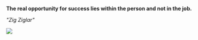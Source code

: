**The real opportunity for success lies within the person and not in the job.**

*"Zig Ziglar"*

![](https://api.nosense.lol/ghvc/?username=cdfrm)